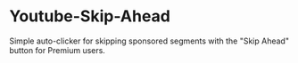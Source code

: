 # Youtube-Skip-Ahead
Simple auto-clicker for skipping sponsored segments with the "Skip Ahead" button for Premium users.
